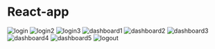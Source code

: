 # React-app

<img src="https://i.ibb.co/P6Kfwvy/login.png" alt="login" border="0">
<img src="https://i.ibb.co/FzhgG77/login2.png" alt="login2" border="0">
<img src="https://i.ibb.co/7JMmDDn/login3.png" alt="login3" border="0">

<img src="https://i.ibb.co/3pnTWvQ/dashboard1.png" alt="dashboard1" border="0">
<img src="https://i.ibb.co/QFcxhYY/dashboard2.png" alt="dashboard2" border="0">
<img src="https://i.ibb.co/bdJPZcm/dashboard3.png" alt="dashboard3" border="0">
<img src="https://i.ibb.co/nMkT8QH/dashboard4.png" alt="dashboard4" border="0">
<img src="https://i.ibb.co/Sx31qzh/dashboard5.png" alt="dashboard5" border="0">

<img src="https://i.ibb.co/bNQ3cWP/logout.png" alt="logout" border="0">
